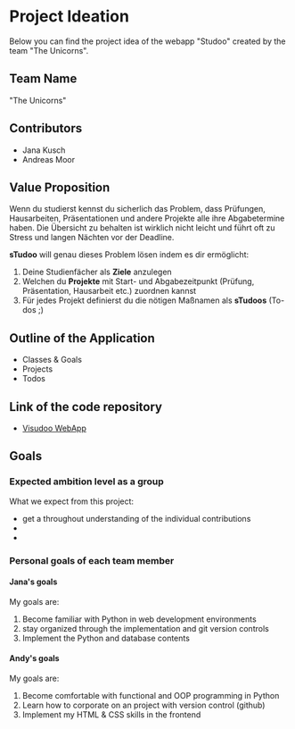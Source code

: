 # Project Ideation 
Below you can find the project idea of the webapp "Studoo" created by the team "The Unicorns".
## Team Name
"The Unicorns"
## Contributors 
- Jana Kusch
- Andreas Moor
## Value Proposition
Wenn du studierst kennst du sicherlich das Problem, dass Prüfungen, Hausarbeiten, Präsentationen und andere Projekte alle ihre Abgabetermine haben. Die Übersicht zu behalten ist wirklich nicht leicht und führt oft zu Stress und langen Nächten vor der Deadline.

**sTudoo** will genau dieses Problem lösen indem es dir ermöglicht:

  1. Deine Studienfächer als **Ziele** anzulegen
  2. Welchen du **Projekte** mit Start- und Abgabezeitpunkt (Prüfung, Präsentation, Hausarbeit etc.) zuordnen kannst
  3. Für jedes Projekt definierst du die nötigen Maßnamen als **sTudoos** (To-dos ;)

## Outline of the Application
- Classes & Goals
- Projects
- Todos
## Link of the code repository
- [Visudoo WebApp](https://github.com/andrej-moor/studoo)
## Goals 
### Expected ambition level as a group
What we expect from this project:
- get a throughout understanding of the individual contributions
-
- 
### Personal goals of each team member
#### Jana's goals
My goals are:
1. Become familiar with Python in web development environments
2. stay organized through the implementation and git version controls
3. Implement the Python and database contents
#### Andy's goals
My goals are:
1. Become comfortable with functional and OOP programming in Python
2. Learn how to corporate on an project with version control (github)
3. Implement my HTML & CSS skills in the frontend
